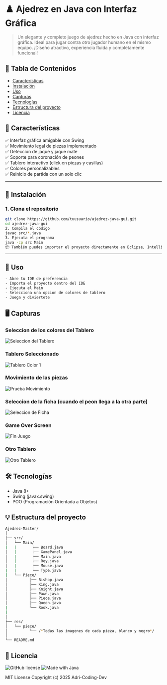 # ♟️ Ajedrez en Java con Interfaz Gráfica

> Un elegante y completo juego de ajedrez hecho en Java con interfaz gráfica. Ideal para jugar contra otro jugador humano en el mismo equipo. ¡Diseño atractivo, experiencia fluida y completamente funcional!
## 📖 Tabla de Contenidos
- [Características](#-características)
- [Instalación](#-instalación)
- [Uso](#-uso)
- [Capturas](#-capturas)
- [Tecnologías](#-tecnologías)
- [Estructura del proyecto](#-estructura)
- [Licencia](#-licencia)

## 🧩 Características

✅ Interfaz gráfica amigable con Swing  
✅ Movimiento legal de piezas implementado  
✅ Detección de jaque y jaque mate  
✅ Soporte para coronación de peones  
✅ Tablero interactivo (click en piezas y casillas)  
✅ Colores personalizables  
✅ Reinicio de partida con un solo clic  

---
## 🚀 Instalación

### 1. Clona el repositorio

```bash
git clone https://github.com/tuusuario/ajedrez-java-gui.git
cd ajedrez-java-gui
2. Compila el código
javac src/*.java
3. Ejecuta el programa
java -cp src Main
📦 También puedes importar el proyecto directamente en Eclipse, IntelliJ IDEA o tu IDE favorito.
```
---
## 🚀 Uso
```bash
- Abre tu IDE de preferencia
- Importa el proyecto dentro del IDE
- Ejecuta el Main
- Selecciona una opcion de colores de tablero
- Juega y diviertete
```
## 🖥️ Capturas
### Seleccion de los colores del Tablero
![Seleccion del Tablero](docs/Menu_Seleccion.png)
### Tablero Seleccionado
![Tablero Color 1](docs/Tablero.png)
### Movimiento de las piezas
![Prueba Movimiento](docs/Movimiento_Base.png)
### Seleccion de la ficha (cuando el peon llega a la otra parte)
![Seleccion de Ficha](docs/Llegada_Peon_Fin_Tablero.png)
### Game Over Screen
![Fin Juego](docs/Game_Over.png)
### Otro Tablero
![Otro Tablero](docs/Otro_Color_Tablero.png)

## 🛠️ Tecnologías

- Java 8+  
- Swing (javax.swing)  
- POO (Programación Orientada a Objetos)

## 💡 Estructura del proyecto
```bash
Ajedrez-Master/
│
├── src/
│   └── Main/
|   |       ├── Board.java
│   |       ├── GamePanel.java
│   |       ├── Main.java
│   |       ├── Rey.java
│   |       ├── Mouse.java
|   |       └── Type.java
|   └── Piece/
│          ├── Bishop.java
│          ├── King.java
│          ├── Knight.java
│          ├── Pawn.java
│          ├── Piece.java
│          ├── Queen.java
|          └── Rook.java
|    
│
├── res/
│   └── piece/
│          └── /*Todas las imagenes de cada pieza, blanco y negro*/
│
└── README.md
```
## 📜 Licencia

![GitHub license](https://img.shields.io/github/license/Adri-Coding-Dev/Master_Chess)
![Made with Java](https://img.shields.io/badge/Made%20with-Java-blue)

MIT License
Copyright (c) 2025 Adri-Coding-Dev
